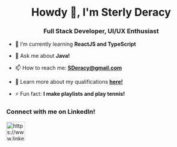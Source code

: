 <h1 align="center">Howdy 👋, I'm Sterly Deracy</h1>
<h3 align="center">Full Stack Developer, UI/UX Enthusiast</h3>

- 🌱 I’m currently learning **ReactJS and TypeScript**

- 💬 Ask me about **Java!**

- 📫 How to reach me: **SDeracy@gmail.com**

- 📄 Learn more about my qualifications **<a href="https://read.cv/sderacy" target="_blank" rel="noopener noreferrer">here!</a>**

- ⚡ Fun fact: **I make playlists and play tennis!**

<h3 align="left">Connect with me on LinkedIn!</h3>
<p align="left">
<a href="https://www.linkedin.com/in/sterlyderacy/" target="blank"><img align="center" src="https://content.linkedin.com/content/dam/me/business/en-us/amp/brand-site/v2/bg/LI-Bug.svg.original.svg" alt="https://www.linkedin.com/in/sterlyderacy/" height="50" width="50" /></a>
